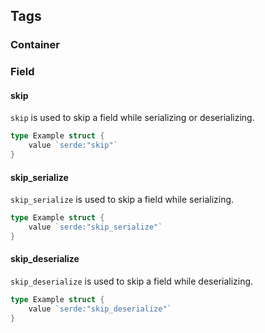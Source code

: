 ## Tags

### Container

### Field

#### skip

`skip` is used to skip a field while serializing or deserializing.

```go
type Example struct {
    value `serde:"skip"`
}
```

#### skip_serialize

`skip_serialize` is used to skip a field while serializing.

```go
type Example struct {
    value `serde:"skip_serialize"`
}
```

#### skip_deserialize

`skip_deserialize` is used to skip a field while deserializing.

```go
type Example struct {
    value `serde:"skip_deserialize"`
}
```
